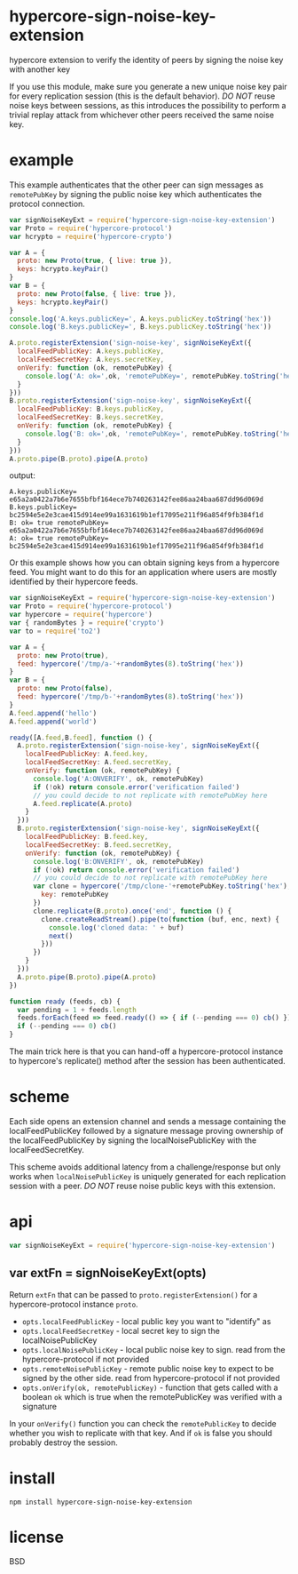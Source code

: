 # hypercore-sign-noise-key-extension

hypercore extension to verify the identity of peers by signing the noise key
with another key

If you use this module, make sure you generate a new unique noise key pair for
every replication session (this is the default behavior). *DO NOT* reuse noise
keys between sessions, as this introduces the possibility to perform a trivial
replay attack from whichever other peers received the same noise key.

# example

This example authenticates that the other peer can sign messages as
`remotePubKey` by signing the public noise key which authenticates the
protocol connection.

``` js
var signNoiseKeyExt = require('hypercore-sign-noise-key-extension')
var Proto = require('hypercore-protocol')
var hcrypto = require('hypercore-crypto')

var A = {
  proto: new Proto(true, { live: true }),
  keys: hcrypto.keyPair()
}
var B = {
  proto: new Proto(false, { live: true }),
  keys: hcrypto.keyPair()
}
console.log('A.keys.publicKey=', A.keys.publicKey.toString('hex'))
console.log('B.keys.publicKey=', B.keys.publicKey.toString('hex'))

A.proto.registerExtension('sign-noise-key', signNoiseKeyExt({
  localFeedPublicKey: A.keys.publicKey,
  localFeedSecretKey: A.keys.secretKey,
  onVerify: function (ok, remotePubKey) {
    console.log('A: ok=',ok, 'remotePubKey=', remotePubKey.toString('hex'))
  }
}))
B.proto.registerExtension('sign-noise-key', signNoiseKeyExt({
  localFeedPublicKey: B.keys.publicKey,
  localFeedSecretKey: B.keys.secretKey,
  onVerify: function (ok, remotePubKey) {
    console.log('B: ok=',ok, 'remotePubKey=', remotePubKey.toString('hex'))
  }
}))
A.proto.pipe(B.proto).pipe(A.proto)
```

output:

```
A.keys.publicKey= e65a2a0422a7b6e7655bfbf164ece7b740263142fee86aa24baa687dd96d069d
B.keys.publicKey= bc2594e5e2e3cae415d914ee99a1631619b1ef17095e211f96a854f9fb384f1d
B: ok= true remotePubKey= e65a2a0422a7b6e7655bfbf164ece7b740263142fee86aa24baa687dd96d069d
A: ok= true remotePubKey= bc2594e5e2e3cae415d914ee99a1631619b1ef17095e211f96a854f9fb384f1d
```

Or this example shows how you can obtain signing keys from a hypercore feed.
You might want to do this for an application where users are mostly identified
by their hypercore feeds.

``` js
var signNoiseKeyExt = require('hypercore-sign-noise-key-extension')
var Proto = require('hypercore-protocol')
var hypercore = require('hypercore')
var { randomBytes } = require('crypto')
var to = require('to2')

var A = {
  proto: new Proto(true),
  feed: hypercore('/tmp/a-'+randomBytes(8).toString('hex'))
}
var B = {
  proto: new Proto(false),
  feed: hypercore('/tmp/b-'+randomBytes(8).toString('hex'))
}
A.feed.append('hello')
A.feed.append('world')

ready([A.feed,B.feed], function () {
  A.proto.registerExtension('sign-noise-key', signNoiseKeyExt({
    localFeedPublicKey: A.feed.key,
    localFeedSecretKey: A.feed.secretKey,
    onVerify: function (ok, remotePubKey) {
      console.log('A:ONVERIFY', ok, remotePubKey)
      if (!ok) return console.error('verification failed')
      // you could decide to not replicate with remotePubKey here
      A.feed.replicate(A.proto)
    }
  }))
  B.proto.registerExtension('sign-noise-key', signNoiseKeyExt({
    localFeedPublicKey: B.feed.key,
    localFeedSecretKey: B.feed.secretKey,
    onVerify: function (ok, remotePubKey) {
      console.log('B:ONVERIFY', ok, remotePubKey)
      if (!ok) return console.error('verification failed')
      // you could decide to not replicate with remotePubKey here
      var clone = hypercore('/tmp/clone-'+remotePubKey.toString('hex'), {
        key: remotePubKey
      })
      clone.replicate(B.proto).once('end', function () {
        clone.createReadStream().pipe(to(function (buf, enc, next) {
          console.log('cloned data: ' + buf)
          next()
        }))
      })
    }
  }))
  A.proto.pipe(B.proto).pipe(A.proto)
})

function ready (feeds, cb) {
  var pending = 1 + feeds.length
  feeds.forEach(feed => feed.ready(() => { if (--pending === 0) cb() }))
  if (--pending === 0) cb()
}
```

The main trick here is that you can hand-off a hypercore-protocol instance to
hypercore's replicate() method after the session has been authenticated.

# scheme

Each side opens an extension channel and sends a message containing the
localFeedPublicKey followed by a signature message proving ownership of the
localFeedPublicKey by signing the localNoisePublicKey with the
localFeedSecretKey.

This scheme avoids additional latency from a challenge/response but only works
when `localNoisePublicKey` is uniquely generated for each replication session
with a peer. *DO NOT* reuse noise public keys with this extension.

# api

``` js
var signNoiseKeyExt = require('hypercore-sign-noise-key-extension')
```

## var extFn = signNoiseKeyExt(opts)

Return `extFn` that can be passed to `proto.registerExtension()` for a
hypercore-protocol instance `proto`.

* `opts.localFeedPublicKey` - local public key you want to "identify" as
* `opts.localFeedSecretKey` - local secret key to sign the localNoisePublicKey
* `opts.localNoisePublicKey` - local public noise key to sign. read from the
  hypercore-protocol if not provided
* `opts.remoteNoisePublicKey` - remote public noise key to expect to be signed
  by the other side. read from hypercore-protocol if not provided
* `opts.onVerify(ok, remotePublicKey)` - function that gets called with a
  boolean `ok` which is true when the remotePublicKey was verified with a
  signature

In your `onVerify()` function you can check the `remotePublicKey` to decide
whether you wish to replicate with that key. And if `ok` is false you should
probably destroy the session.

# install

```
npm install hypercore-sign-noise-key-extension
```

# license

BSD
